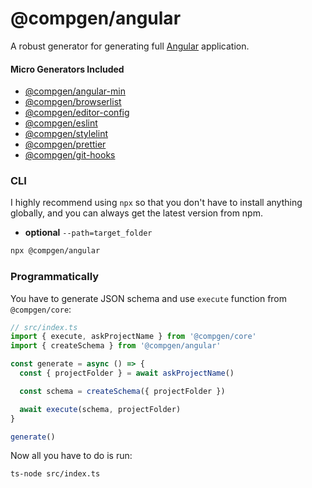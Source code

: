 # @compgen/angular

A robust generator for generating full [Angular](https://angular.io/) application.

#### Micro Generators Included

- [@compgen/angular-min](/packages/micro-generators/angular-min)
- [@compgen/browserlist](/packages/micro-generators/browserlist)
- [@compgen/editor-config](/packages/micro-generators/editor-config)
- [@compgen/eslint](/packages/micro-generators/eslint)
- [@compgen/stylelint](/packages/micro-generators/stylelint)
- [@compgen/prettier](/packages/micro-generators/prettier)
- [@compgen/git-hooks](/packages/micro-generators/git-hooks)

### CLI

I highly recommend using `npx` so that you don't have to install anything globally, and you can always get the latest version from npm.

- **optional** `--path=target_folder`

```bash
npx @compgen/angular
```

### Programmatically

You have to generate JSON schema and use `execute` function from `@compgen/core`:

```ts
// src/index.ts
import { execute, askProjectName } from '@compgen/core'
import { createSchema } from '@compgen/angular'

const generate = async () => {
  const { projectFolder } = await askProjectName()

  const schema = createSchema({ projectFolder })

  await execute(schema, projectFolder)
}

generate()
```

Now all you have to do is run:

```
ts-node src/index.ts
```
